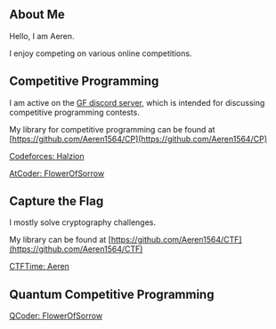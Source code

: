 ## About Me

Hello, I am Aeren.

I enjoy competing on various online competitions.

## Competitive Programming

I am active on the [GF discord server](https://discord.gg/sADt3gRQBR), which is intended for discussing competitive programming contests.

My library for competitive programming can be found at [https://github.com/Aeren1564/CP](https://github.com/Aeren1564/CP)

[Codeforces: Halzion](https://codeforces.com/profile/Halzion)

[AtCoder: FlowerOfSorrow](https://atcoder.jp/users/FlowerOfSorrow)

## Capture the Flag

I mostly solve cryptography challenges.

My library can be found at [https://github.com/Aeren1564/CTF](https://github.com/Aeren1564/CTF)

[CTFTime: Aeren](https://ctftime.org/user/194646)

## Quantum Competitive Programming

[QCoder: FlowerOfSorrow](https://www.qcoder.jp/en/users/FlowerOfSorrow)

